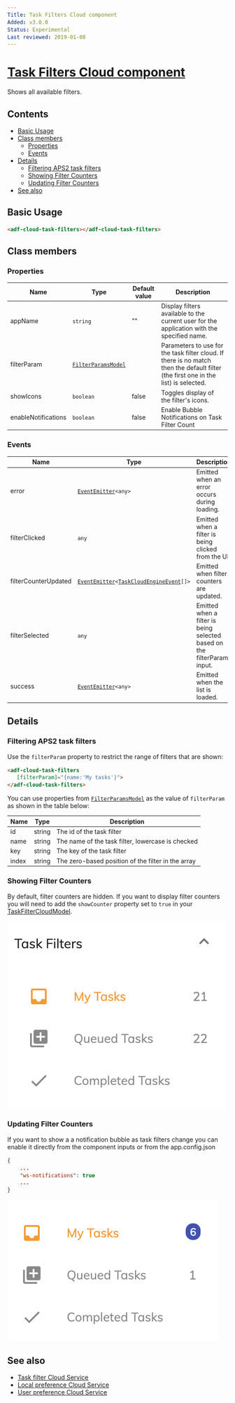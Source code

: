 ```yaml
---
Title: Task Filters Cloud component
Added: v3.0.0
Status: Experimental
Last reviewed: 2019-01-08
---
```


# [Task Filters Cloud component](../../../lib/process-services-cloud/src/lib/task/task-filters/components/task-filters-cloud.component.ts "Defined in task-filters-cloud.component.ts")

Shows all available filters.

## Contents

-   [Basic Usage](#basic-usage)
-   [Class members](#class-members)
    -   [Properties](#properties)
    -   [Events](#events)
-   [Details](#details)
    -   [Filtering APS2 task filters](#filtering-aps2-task-filters)
    -   [Showing Filter Counters](#showing-filter-counters)
    -   [Updating Filter Counters](#updating-filter-counters)
-   [See also](#see-also)

## Basic Usage

```html
<adf-cloud-task-filters></adf-cloud-task-filters>
```

## Class members

### Properties

| Name | Type | Default value | Description |
| ---- | ---- | ------------- | ----------- |
| appName | `string` | "" | Display filters available to the current user for the application with the specified name. |
| filterParam | [`FilterParamsModel`](../../../lib/process-services/src/lib/task-list/models/filter.model.ts) |  | Parameters to use for the task filter cloud. If there is no match then the default filter (the first one in the list) is selected. |
| showIcons | `boolean` | false | Toggles display of the filter's icons. |
| enableNotifications | `boolean` | false |Enable Bubble Notifications on Task Filter Count |
### Events

| Name | Type | Description |
| ---- | ---- | ----------- |
| error | [`EventEmitter`](https://angular.io/api/core/EventEmitter)`<any>` | Emitted when an error occurs during loading. |
| filterClicked | `any` | Emitted when a filter is being clicked from the UI. |
| filterCounterUpdated | [`EventEmitter`](https://angular.io/api/core/EventEmitter)`<`[`TaskCloudEngineEvent`](../../../lib/process-services-cloud/src/lib/models/engine-event-cloud.model.ts)`[]>` | Emitted when filter counters are updated. |
| filterSelected | `any` | Emitted when a filter is being selected based on the filterParam input. |
| success | [`EventEmitter`](https://angular.io/api/core/EventEmitter)`<any>` | Emitted when the list is loaded. |

## Details

### Filtering APS2 task filters

Use the `filterParam` property to restrict the range of filters that are shown:

```html
<adf-cloud-task-filters
   [filterParam]="{name:'My tasks'}">
</adf-cloud-task-filters>
```

You can use properties from [`FilterParamsModel`](../../../lib/process-services/src/lib/task-list/models/filter.model.ts)
as the value of `filterParam` as shown in the table below:

| Name | Type | Description |
| ---- | ---- | ----------- |
| id | string | The id of the task filter |
| name | string | The name of the task filter, lowercase is checked |
| key | string | The key of the task filter |
| index | string | The zero-based position of the filter in the array |

### Showing Filter Counters

By default, filter counters are hidden. If you want to display filter counters you will need to add the `showCounter` property set to `true` in your [TaskFilterCloudModel](../../../lib/process-services-cloud/src/lib/task/task-filters/models/filter-cloud.model.ts). 

![](../../docassets/images/task-filter-counter.png)

### Updating Filter Counters

If you want to show a a notification bubble as task filters change you can enable it directly from the component inputs or from the app.config.json

```json
{
    ...
    "ws-notifications": true
    ...
}
```

![](../../docassets/images/update-filter-bubble.png)

## See also

-   [Task filter Cloud Service](../services/task-filter-cloud.service.md)
-   [Local preference Cloud Service](../services/local-preference-cloud.service.md)
-   [User preference Cloud Service](../services/user-preference-cloud.service.md)
